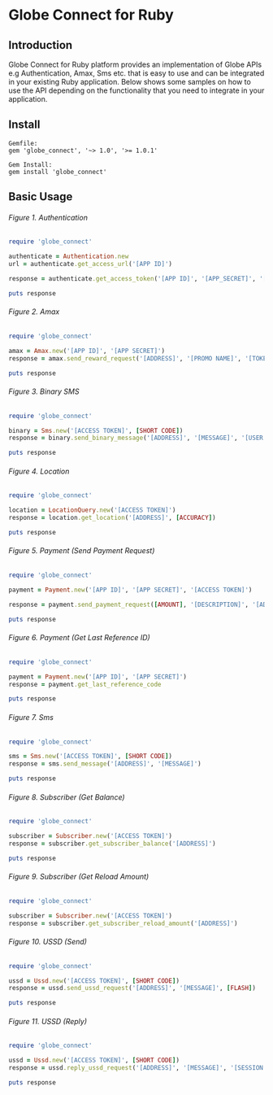 # Globe Connect for Ruby

## Introduction
Globe Connect for Ruby platform provides an implementation of Globe APIs e.g Authentication, Amax,
Sms etc. that is easy to use and can be integrated in your existing Ruby application. Below shows
some samples on how to use the API depending on the functionality that you need to integrate in your
application.

## Install
```
Gemfile:
gem 'globe_connect', '~> 1.0', '>= 1.0.1'

Gem Install:
gem install 'globe_connect'
```
## Basic Usage

###### Figure 1. Authentication

```ruby
require 'globe_connect'

authenticate = Authentication.new
url = authenticate.get_access_url('[APP ID]')

response = authenticate.get_access_token('[APP ID]', '[APP_SECRET]', '[CODE]')

puts response
```

###### Figure 2. Amax

```ruby
require 'globe_connect'

amax = Amax.new('[APP ID]', '[APP SECRET]')
response = amax.send_reward_request('[ADDRESS]', '[PROMO NAME]', '[TOKEN]')

puts response
```

###### Figure 3. Binary SMS

```ruby
require 'globe_connect'

binary = Sms.new('[ACCESS TOKEN]', [SHORT CODE])
response = binary.send_binary_message('[ADDRESS]', '[MESSAGE]', '[USER DATA HEADER]')

puts response
```

###### Figure 4. Location

```ruby
require 'globe_connect'

location = LocationQuery.new('[ACCESS TOKEN]')
response = location.get_location('[ADDRESS]', [ACCURACY])

puts response
```

###### Figure 5. Payment (Send Payment Request)

```ruby
require 'globe_connect'

payment = Payment.new('[APP ID]', '[APP SECRET]', '[ACCESS TOKEN]')

response = payment.send_payment_request([AMOUNT], '[DESCRIPTION]', '[ADDRESS]', '[END USER ID]', '[TRANSACTION OPERATION STATUS]')

puts response
```

###### Figure 6. Payment (Get Last Reference ID)

```ruby
require 'globe_connect'

payment = Payment.new('[APP ID]', '[APP SECRET]')
response = payment.get_last_reference_code

puts response
```

###### Figure 7. Sms

```ruby
require 'globe_connect'

sms = Sms.new('[ACCESS TOKEN]', [SHORT CODE])
response = sms.send_message('[ADDRESS]', '[MESSAGE]')

puts response
```

###### Figure 8. Subscriber (Get Balance)

```ruby
require 'globe_connect'

subscriber = Subscriber.new('[ACCESS TOKEN]')
response = subscriber.get_subscriber_balance('[ADDRESS]')

puts response
```

###### Figure 9. Subscriber (Get Reload Amount)

```ruby
require 'globe_connect'

subscriber = Subscriber.new('[ACCESS TOKEN]')
response = subscriber.get_subscriber_reload_amount('[ADDRESS]')
```

###### Figure 10. USSD (Send)

```ruby
require 'globe_connect'

ussd = Ussd.new('[ACCESS TOKEN]', [SHORT CODE])
response = ussd.send_ussd_request('[ADDRESS]', '[MESSAGE]', [FLASH])

puts response
```

###### Figure 11. USSD (Reply)

```ruby
require 'globe_connect'

ussd = Ussd.new('[ACCESS TOKEN]', [SHORT CODE])
response = ussd.reply_ussd_request('[ADDRESS]', '[MESSAGE]', '[SESSION ID]', [FLASH])

puts response
```
